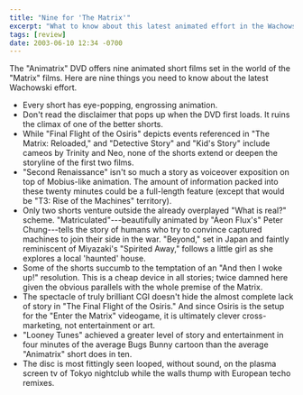 ```yaml
---
title: "Nine for 'The Matrix'"
excerpt: "What to know about this latest animated effort in the Wachowski universe."
tags: [review]
date: 2003-06-10 12:34 -0700
---
```


The "Animatrix" DVD offers nine animated short films set in the world of the "Matrix" films. Here are nine things you need to know about the latest Wachowski effort.

- Every short has eye-popping, engrossing animation.
- Don't read the disclaimer that pops up when the DVD first loads. It ruins the climax of one of the better shorts.
- While "Final Flight of the Osiris" depicts events referenced in "The Matrix: Reloaded," and "Detective Story" and "Kid's Story" include cameos by Trinity and Neo, none of the shorts extend or deepen the storyline of the first two films.
- "Second Renaissance" isn't so much a story as voiceover exposition on top of Mobius-like animation. The amount of information packed into these twenty minutes could be a full-length feature (except that would be "T3: Rise of the Machines" territory).
- Only two shorts venture outside the already overplayed "What is real?" scheme. "Matriculated"---beautifully animated by "Aeon Flux's" Peter Chung---tells the story of humans who try to convince captured machines to join their side in the war. "Beyond," set in Japan and faintly reminiscent of Miyazaki's "Spirited Away," follows a little girl as she explores a local 'haunted' house.
- Some of the shorts succumb to the temptation of an "And then I woke up!" resolution. This is a cheap device in all stories; twice damned here given the obvious parallels with the whole premise of the Matrix.
- The spectacle of truly brilliant CGI doesn't hide the almost complete lack of story in "The Final Flight of the Osiris." And since Osiris is the setup for the "Enter the Matrix" videogame, it is ultimately clever cross-marketing, not entertainment or art.
- "Looney Tunes" achieved a greater level of story and entertainment in four minutes of the average Bugs Bunny cartoon than the average "Animatrix" short does in ten.
- The disc is most fittingly seen looped, without sound, on the plasma screen tv of Tokyo nightclub while the walls thump with European techo remixes.
